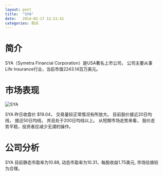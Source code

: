 ```yaml
---
layout: post
title:  "SYA"
date:   2014-02-17 12:21:41
categories: 观点
---
```


# 简介
SYA（Symetra Financial Corporation）是USA著名上市公司，
公司主要从事Life Insurance行业，当前市值2243.14百万美元。

# 市场表现

![SYA](http://finviz.com/chart.ashx?t=SYA&ty=c&ta=1&p=d&s=l)

SYA 昨日收盘价 $19.04，
交易量较正常情况有所放大。
目前股价接近20日均线，
接近50日均线，
并且处于200日均线以上。
从短期市场走势来看，
股价走势平稳，投资者应减少无谓的操作。

# 公司分析
SYA 目前静态市盈率为10.88, 动态市盈率为10.31，每股收益1.75美元,
市场估值较为合理。
